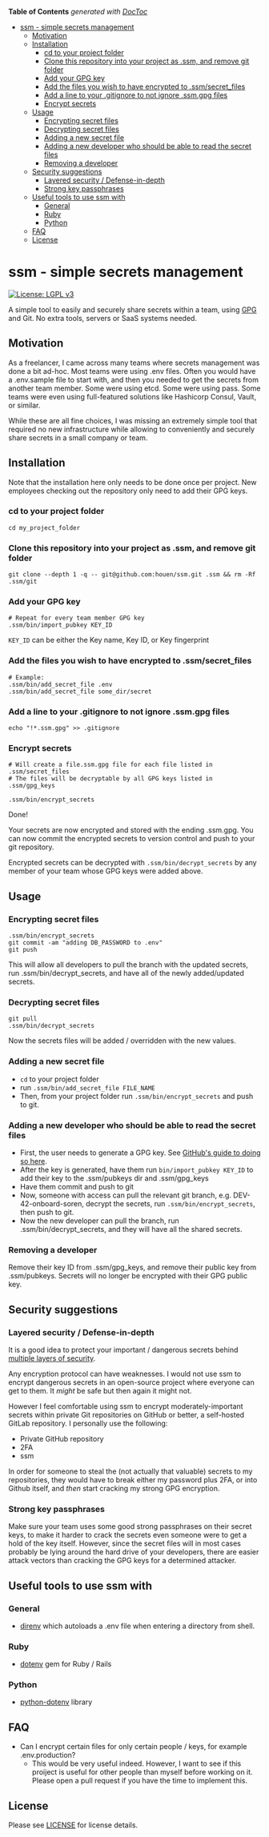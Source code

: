 <!-- START doctoc generated TOC please keep comment here to allow auto update -->
<!-- DON'T EDIT THIS SECTION, INSTEAD RE-RUN doctoc TO UPDATE -->
**Table of Contents**  *generated with [DocToc](https://github.com/thlorenz/doctoc)*

- [ssm - simple secrets management](#ssm---simple-secrets-management)
  - [Motivation](#motivation)
  - [Installation](#installation)
    - [cd to your project folder](#cd-to-your-project-folder)
    - [Clone this repository into your project as .ssm, and remove git folder](#clone-this-repository-into-your-project-as-ssm-and-remove-git-folder)
    - [Add your GPG key](#add-your-gpg-key)
    - [Add the files you wish to have encrypted to .ssm/secret_files](#add-the-files-you-wish-to-have-encrypted-to-ssmsecret_files)
    - [Add a line to your .gitignore to not ignore .ssm.gpg files](#add-a-line-to-your-gitignore-to-not-ignore-ssmgpg-files)
    - [Encrypt secrets](#encrypt-secrets)
  - [Usage](#usage)
    - [Encrypting secret files](#encrypting-secret-files)
    - [Decrypting secret files](#decrypting-secret-files)
    - [Adding a new secret file](#adding-a-new-secret-file)
    - [Adding a new developer who should be able to read the secret files](#adding-a-new-developer-who-should-be-able-to-read-the-secret-files)
    - [Removing a developer](#removing-a-developer)
  - [Security suggestions](#security-suggestions)
    - [Layered security / Defense-in-depth](#layered-security--defense-in-depth)
    - [Strong key passphrases](#strong-key-passphrases)
  - [Useful tools to use ssm with](#useful-tools-to-use-ssm-with)
    - [General](#general)
    - [Ruby](#ruby)
    - [Python](#python)
  - [FAQ](#faq)
  - [License](#license)

<!-- END doctoc generated TOC please keep comment here to allow auto update -->

# ssm - simple secrets management
[![License: LGPL v3](https://img.shields.io/badge/License-LGPL%20v3-blue.svg)](https://www.gnu.org/licenses/lgpl-3.0)

A simple tool to easily and securely share secrets within a team, using [GPG](https://en.wikipedia.org/wiki/GNU_Privacy_Guard) and Git. No extra tools, servers or SaaS systems needed.


## Motivation
As a freelancer, I came across many teams where secrets management was done a bit ad-hoc. Most teams were using .env files. Often you would have a .env.sample file to start with, and then you needed to get the secrets from another team member. Some were using etcd. Some were using pass. Some teams were even using full-featured solutions like Hashicorp Consul, Vault, or similar.

While these are all fine choices, I was missing an extremely simple tool that required no new infrastructure while allowing to conveniently and securely share secrets in a small company or team.

## Installation
Note that the installation here only needs to be done once per project. New employees checking out the repository only need to add their GPG keys.

### cd to your project folder
```
cd my_project_folder
```

### Clone this repository into your project as .ssm, and remove git folder
```
git clone --depth 1 -q -- git@github.com:houen/ssm.git .ssm && rm -Rf .ssm/git
```

### Add your GPG key
```
# Repeat for every team member GPG key
.ssm/bin/import_pubkey KEY_ID
```
`KEY_ID` can be either the Key name, Key ID, or Key fingerprint

### Add the files you wish to have encrypted to .ssm/secret_files
```
# Example:
.ssm/bin/add_secret_file .env
.ssm/bin/add_secret_file some_dir/secret
```

### Add a line to your .gitignore to not ignore .ssm.gpg files
```
echo "!*.ssm.gpg" >> .gitignore
```

### Encrypt secrets
```
# Will create a file.ssm.gpg file for each file listed in .ssm/secret_files
# The files will be decryptable by all GPG keys listed in .ssm/gpg_keys

.ssm/bin/encrypt_secrets
```

Done! 

Your secrets are now encrypted and stored with the ending .ssm.gpg. You can now commit the encrypted secrets to version control and push to your git repository. 

Encrypted secrets can be decrypted with `.ssm/bin/decrypt_secrets` by any member of your team whose GPG keys were added above.

## Usage
### Encrypting secret files
```
.ssm/bin/encrypt_secrets
git commit -am "adding DB_PASSWORD to .env"
git push
```

This will allow all developers to pull the branch with the updated secrets, run .ssm/bin/decrypt_secrets, and have all of the newly added/updated secrets.

### Decrypting secret files
```
git pull
.ssm/bin/decrypt_secrets
```
Now the secrets files will be added / overridden with the new values.

### Adding a new secret file
- `cd` to your project folder
- run `.ssm/bin/add_secret_file FILE_NAME`
- Then, from your project folder run `.ssm/bin/encrypt_secrets` and push to git.

### Adding a new developer who should be able to read the secret files
- First, the user needs to generate a GPG key. See [GitHub's guide to doing so here](https://help.github.com/articles/generating-a-new-gpg-key/).
- After the key is generated, have them run `bin/import_pubkey KEY_ID` to add their key to the .ssm/pubkeys dir and .ssm/gpg_keys
- Have them commit and push to git
- Now, someone with access can pull the relevant git branch, e.g. DEV-42-onboard-soren, decrypt the secrets, run `.ssm/bin/encrypt_secrets`, then push to git.
- Now the new developer can pull the branch, run .ssm/bin/decrypt_secrets, and they will have all the shared secrets.

### Removing a developer
Remove their key ID from .ssm/gpg_keys, and remove their public key from .ssm/pubkeys. Secrets will no longer be encrypted with their GPG public key.

## Security suggestions
### Layered security / Defense-in-depth
It is a good idea to protect your important / dangerous secrets behind [multiple layers of security](https://en.wikipedia.org/wiki/Defense_in_depth_(computing)).

Any encryption protocol can have weaknesses. I would not use ssm to encrypt dangerous secrets in an open-source project where everyone can get to them. It *might* be safe but then again it might not. 

However I feel comfortable using ssm to encrypt moderately-important secrets within private Git repositories on GitHub or better, a self-hosted GitLab repository. I personally use the following:

- Private GitHub repository
- 2FA
- ssm

In order for someone to steal the (not actually that valuable) secrets to my repositories, they would have to break either my password plus 2FA, or into Github itself, and *then* start cracking my strong GPG encryption. 

### Strong key passphrases
Make sure your team uses some good strong passphrases on their secret keys, to make it harder to crack the secrets even someone were to get a hold of the key itself. However, since the secret files will in most cases probably be lying around the hard drive of your developers, there are easier attack vectors than cracking the GPG keys for a determined attacker.

## Useful tools to use ssm with
### General
- [direnv](https://github.com/direnv/direnv) which autoloads a .env file when entering a directory from shell.

### Ruby
- [dotenv](https://github.com/bkeepers/dotenv) gem for Ruby / Rails

### Python
- [python-dotenv](https://github.com/theskumar/python-dotenv) library

## FAQ
- Can I encrypt certain files for only certain people / keys, for example .env.production?
  - This would be very useful indeed. However, I want to see if this proiject is useful for other people than myself before working on it. Please open a pull request if you have the time to implement this.

## License
Please see [LICENSE](https://github.com/houen/ssm/blob/master/LICENSE) for license details.